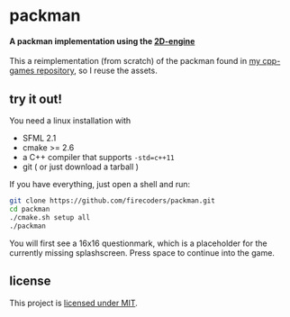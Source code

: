 # packman

#### A packman implementation using the [2D-engine][1]

[1]: https://github.com/firecoders/2D-engine

This a reimplementation (from scratch) of the packman found in [my cpp-games
repository][2], so I reuse the assets.

[2]: https://github.com/shak-mar/cpp-games

## try it out!

You need a linux installation with
* SFML 2.1
* cmake >= 2.6
* a C++ compiler that supports `-std=c++11`
* git ( or just download a tarball )

If you have everything, just open a shell and run:
```sh
git clone https://github.com/firecoders/packman.git
cd packman
./cmake.sh setup all
./packman
```

You will first see a 16x16 questionmark, which is a placeholder for the
currently missing splashscreen. Press space to continue into the game.

## license

This project is [licensed under MIT][3].

[3]: https://github.com/firecoders/packman/blob/master/LICENSE

